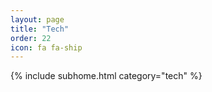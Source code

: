 ```yaml
---
layout: page
title: "Tech"
order: 22
icon: fa fa-ship
---
```


{% include subhome.html category="tech" %}